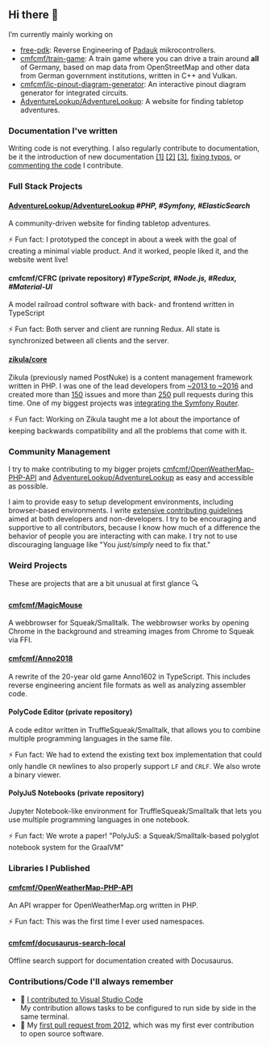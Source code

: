 ## Hi there 👋

I’m currently mainly working on 
- [free-pdk](https://github.com/free-pdk): Reverse Engineering of [Padauk](http://www.padauk.com.tw/) mikrocontrollers.
- [cmfcmf/train-game](https://github.com/cmfcmf/train-game): A train game where you can drive a train around **all** of Germany, based on map data from OpenStreetMap and other data from German government institutions, written in C++ and Vulkan.
- [cmfcmf/ic-pinout-diagram-generator](https://github.com/cmfcmf/ic-pinout-diagram-generator): An interactive pinout diagram generator for integrated circuits.
- [AdventureLookup/AdventureLookup](https://github.com/AdventureLookup/AdventureLookup): A website for finding tabletop adventures.

### Documentation I've written

Writing code is not everything. I also regularly contribute to documentation, be it the introduction of new documentation 
[[1]](https://github.com/schul-cloud/gamification/pull/60) 
[[2]](https://github.com/free-pdk/free-pdk.github.io/pull/3) 
[[3]](https://github.com/cmfcmf/OpenWeatherMap-PHP-API/pull/141), 
[fixing typos](https://github.com/pulls?q=is%3Apr+author%3Acmfcmf+sort%3Aupdated-desc+is%3Amerged+typo), 
or [commenting the code](https://github.com/badaix/snapcast/pull/543/files) 
I contribute.

### Full Stack Projects

#### [AdventureLookup/AdventureLookup](https://github.com/AdventureLookup/AdventureLookup) *#PHP, #Symfony, #ElasticSearch*

A community-driven website for finding tabletop adventures.

⚡ Fun fact: I prototyped the concept in about a week with the goal of creating a minimal viable product. And it worked, people liked it, and the website went live!   

#### cmfcmf/CFRC (private repository) *#TypeScript, #Node.js, #Redux, #Material-UI*

A model railroad control software with back- and frontend written in TypeScript

⚡ Fun fact: Both server and client are running Redux. All state is synchronized between all clients and the server.  

#### [zikula/core](https://github.com/zikula/core)

Zikula (previously named PostNuke) is a content management framework written in PHP.
I was one of the lead developers from 
[~2013 to ~2016](https://github.com/zikula/core/graphs/contributors?from=2012-08-15&to=2016-09-22&type=c)
and created more than 
[150](https://github.com/zikula/core/issues?q=is%3Aissue+sort%3Aupdated-desc+author%3Acmfcmf)
issues and more than
[250](https://github.com/zikula/core/pulls?q=is%3Apr+author%3Acmfcmf+is%3Amerged+sort%3Acomments-desc)
pull requests during this time. 
One of my biggest projects was 
[integrating the Symfony Router](https://github.com/zikula/core/pulls?q=is%3Apr+author%3Acmfcmf+is%3Amerged+sort%3Acomments-desc+route).

⚡ Fun fact: Working on Zikula taught me a lot about the importance of keeping backwards compatibility and all the problems that come with it.

### Community Management

I try to make contributing to my bigger projets 
[cmfcmf/OpenWeatherMap-PHP-API](https://github.com/cmfcmf/OpenWeatherMap-PHP-API) and 
[AdventureLookup/AdventureLookup](https://github.com/AdventureLookup/AdventureLookup/)
as easy and accessible as possible.

I aim to provide easy to setup development environments, including browser-based environments.
I write [extensive contributing guidelines](https://github.com/AdventureLookup/AdventureLookup/blob/dev/CONTRIBUTING.md) 
aimed at both developers and non-developers.
I try to be encouraging and supportive to all contributors, because I know how much of a difference the behavior of people you are interacting with can make.
I try not to use discouraging language like "You *just/simply* need to fix that."

### Weird Projects

These are projects that are a bit unusual at first glance :mag:

#### [cmfcmf/MagicMouse](https://github.com/cmfcmf/MagicMouse)

A webbrowser for Squeak/Smalltalk. The webbrowser works by opening Chrome in the background and streaming images from Chrome to Squeak via FFI.

#### [cmfcmf/Anno2018](https://github.com/cmfcmf/Anno2018)

A rewrite of the 20-year old game Anno1602 in TypeScript. This includes reverse engineering ancient file formats as well as analyzing assembler code.

#### PolyCode Editor (private repository)

A code editor written in TruffleSqueak/Smalltalk, that allows you to combine multiple programming languages in the same file.

⚡ Fun fact: We had to extend the existing text box implementation that could only handle `CR` newlines to also properly support `LF` and `CRLF`. We also wrote a binary viewer.

#### PolyJuS Notebooks (private repository)

Jupyter Notebook-like environment for TruffleSqueak/Smalltalk that lets you use multiple programming languages in one notebook.

⚡ Fun fact: We wrote a paper! "PolyJuS: a Squeak/Smalltalk-based polyglot notebook system for the GraalVM"

### Libraries I Published

#### [cmfcmf/OpenWeatherMap-PHP-API](https://github.com/cmfcmf/OpenWeatherMap-PHP-API)

An API wrapper for OpenWeatherMap.org written in PHP.

⚡ Fun fact: This was the first time I ever used namespaces.

#### [cmfcmf/docusaurus-search-local](https://github.com/cmfcmf/docusaurus-search-local)

Offline search support for documentation created with Docusaurus.

### Contributions/Code I'll always remember

- :tada: [I contributed to Visual Studio Code](https://github.com/microsoft/vscode/pull/65973)  
  My contribution allows tasks to be configured to run side by side in the same terminal.
- :tada: My [first pull request from 2012](https://github.com/zikula/core/pull/455), which was my first ever contribution to open source software.

<!--
- :tada: [The first time I ever wrote a sort algorithm](https://github.com/cmfcmf/RoboRally/blob/5184683c929d396ff5c3df859bcb1d591f7e9b36/Source/Master.nxc#L141-L158)
-->
